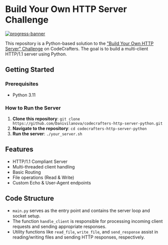 # Build Your Own HTTP Server Challenge

[![progress-banner](https://backend.codecrafters.io/progress/http-server/316cd5f8-08b1-4958-9f6e-d3035930780d)](https://app.codecrafters.io/users/codecrafters-bot?r=2qF)

This repository is a Python-based solution to the ["Build Your Own HTTP Server" Challenge](https://app.codecrafters.io/courses/http-server/overview) on CodeCrafters. The goal is to build a multi-client HTTP/1.1 server using Python.

## Getting Started

### Prerequisites

- Python 3.11

### How to Run the Server

1. **Clone this repository**: `git clone https://github.com/Danivilanova/codecrafters-http-server-python.git`
2. **Navigate to the repository**: `cd codecrafters-http-server-python`
3. **Run the server**: `./your_server.sh`

## Features

- HTTP/1.1 Compliant Server
- Multi-threaded client handling
- Basic Routing
- File operations (Read & Write)
- Custom Echo & User-Agent endpoints

## Code Structure

- `main.py` serves as the entry point and contains the server loop and socket setup.
- The function `handle_client` is responsible for processing incoming client requests and sending appropriate responses.
- Utility functions like `read_file`, `write_file`, and `send_response` assist in reading/writing files and sending HTTP responses, respectively.
